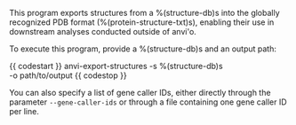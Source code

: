 This program exports structures from a %(structure-db)s into the globally recognized PDB format (%(protein-structure-txt)s), enabling their use in downstream analyses conducted outside of anvi'o.


To execute this program, provide a %(structure-db)s and an output path: 

{{ codestart }}
anvi-export-structures -s %(structure-db)s \
                       -o path/to/output
{{ codestop }}

You can also specify a list of gene caller IDs, either directly through the parameter `--gene-caller-ids` or through a file containing one gene caller ID per line.


